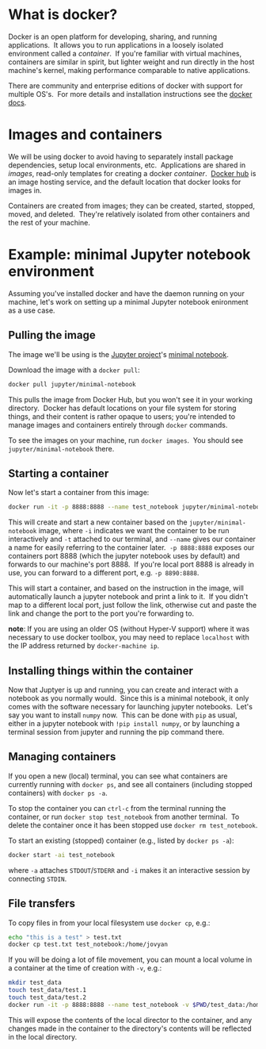 # What is docker?

Docker is an open platform for developing, sharing, and running applications.  It allows you to run applications in a loosely isolated environment called a *container*.  If you're familiar with virtual machines, containers are similar in spirit, but lighter weight and run directly in the host machine's kernel, making performance comparable to native applications.  

There are community and enterprise editions of docker with support for multiple OS's.  For more details and installation instructions see the [docker docs](https://docs.docker.com/engine/docker-overview/).

# Images and containers

We will be using docker to avoid having to separately install package dependencies, setup local environments, etc.  Applications are shared in *images*, read-only templates for creating a docker *container*.  [Docker hub](https://hub.docker.com/) is an image hosting service, and the default location that docker looks for images in.

Containers are created from images; they can be created, started, stopped, moved, and deleted.  They're relatively isolated from other containers and the rest of your machine.

# Example: minimal Jupyter notebook environment

Assuming you've installed docker and have the daemon running on your machine, let's work on setting up a minimal Jupyter notebook enironment as a use case.

## Pulling the image

The image we'll be using is the [Jupyter project](https://hub.docker.com/u/jupyter/)'s [minimal notebook](https://hub.docker.com/r/jupyter/minimal-notebook/).

Download the image with a `docker pull`:

```bash
docker pull jupyter/minimal-notebook
```

This pulls the image from Docker Hub, but you won't see it in your working directory.  Docker has default locations on your file system for storing things, and their content is rather opaque to users; you're intended to manage images and containers entirely through `docker` commands.

To see the images on your machine, run `docker images`.  You should see `jupyter/minimal-notebook` there.

## Starting a container

Now let's start a container from this image:

```bash
docker run -it -p 8888:8888 --name test_notebook jupyter/minimal-notebook
```

This will create and start a new container based on the `jupyter/minimal-notebook` image, where `-i` indicates we want the container to be run interactively and `-t` attached to our terminal, and `--name` gives our container a name for easily referring to the container later.  `-p 8888:8888` exposes our containers port 8888 (which the jupyter notebook uses by default) and forwards to our machine's port 8888.  If you're local port 8888 is already in use, you can forward to a different port, e.g. `-p 8890:8888`.

This will start a container, and based on the instruction in the image, will automatically launch a jupyter notebook and print a link to it.  If you didn't map to a different local port, just follow the link, otherwise cut and paste the link and change the port to the port you're forwarding to.

**note**: If you are using an older OS (without Hyper-V support) where it was necessary to use docker toolbox, you may need to replace `localhost` with the IP address returned by `docker-machine ip`.

## Installing things within the container

Now that Juptyer is up and running, you can create and interact with a notebook as you normally would.  Since this is a minimal notebook, it only comes with the software necessary for launching jupyter notebooks.  Let's say you want to install `numpy` now.  This can be done with `pip` as usual, either in a jupyter notebook with `!pip install numpy`, or by launching a terminal session from jupyter and running the pip command there.

## Managing containers

If you open a new (local) terminal, you can see what containers are currently running with `docker ps`, and see all containers (including stopped containers) with `docker ps -a`.

To stop the container you can `ctrl-c` from the terminal running the container, or run `docker stop test_notebook` from another terminal.  To delete the container once it has been stopped use `docker rm test_notebook`.

To start an existing (stopped) container (e.g., listed by `docker ps -a`):

```bash
docker start -ai test_notebook
```

where `-a` attaches `STDOUT`/`STDERR` and `-i` makes it an interactive session by connecting `STDIN`.

## File transfers

To copy files in from your local filesystem use `docker cp`, e.g.:
```bash
echo "this is a test" > test.txt
docker cp test.txt test_notebook:/home/jovyan
```

If you will be doing a lot of file movement, you can mount a local volume in a container at the time of creation with `-v`, e.g.:
```bash
mkdir test_data
touch test_data/test.1
touch test_data/test.2
docker run -it -p 8888:8888 --name test_notebook -v $PWD/test_data:/home/jovyan/test_data jupyter/minimal-notebook
```

This will expose the contents of the local director to the container, and any changes made in the container to the directory's contents will be reflected in the local directory.
